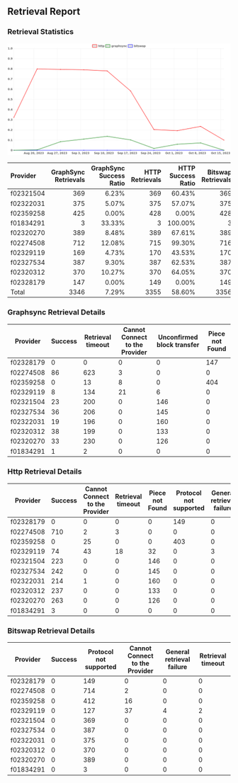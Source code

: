 ## Retrieval Report
### Retrieval Statistics
<img src="https://raw.githubusercontent.com/data-preservation-programs/filplus-checker-assets/main/filecoin-project/filecoin-plus-large-datasets/issues/2103/1697428880307.png"/>

| Provider  | GraphSync Retrievals | GraphSync Success Ratio | HTTP Retrievals | HTTP Success Ratio | Bitswap Retrievals | Bitswap Success Ratio |
| :-------- | -------------------: | ----------------------: | --------------: | -----------------: | -----------------: | --------------------: |
| f02321504 |                  369 |                   6.23% |             369 |             60.43% |                369 |                 0.00% |
| f02322031 |                  375 |                   5.07% |             375 |             57.07% |                375 |                 0.00% |
| f02359258 |                  425 |                   0.00% |             428 |              0.00% |                428 |                 0.00% |
| f01834291 |                    3 |                  33.33% |               3 |            100.00% |                  3 |                 0.00% |
| f02320270 |                  389 |                   8.48% |             389 |             67.61% |                389 |                 0.00% |
| f02274508 |                  712 |                  12.08% |             715 |             99.30% |                716 |                 0.00% |
| f02329119 |                  169 |                   4.73% |             170 |             43.53% |                170 |                 0.00% |
| f02327534 |                  387 |                   9.30% |             387 |             62.53% |                387 |                 0.00% |
| f02320312 |                  370 |                  10.27% |             370 |             64.05% |                370 |                 0.00% |
| f02328179 |                  147 |                   0.00% |             149 |              0.00% |                149 |                 0.00% |
| Total     |                 3346 |                   7.29% |            3355 |             58.60% |               3356 |                 0.00% |

### Graphsync Retrieval Details
| Provider  | Success | Retrieval timeout | Cannot Connect to the Provider | Unconfirmed block transfer | Piece not Found |
| --------- | ------- | ----------------- | ------------------------------ | -------------------------- | --------------- |
| f02328179 | 0       | 0                 | 0                              | 0                          | 147             |
| f02274508 | 86      | 623               | 3                              | 0                          | 0               |
| f02359258 | 0       | 13                | 8                              | 0                          | 404             |
| f02329119 | 8       | 134               | 21                             | 6                          | 0               |
| f02321504 | 23      | 200               | 0                              | 146                        | 0               |
| f02327534 | 36      | 206               | 0                              | 145                        | 0               |
| f02322031 | 19      | 196               | 0                              | 160                        | 0               |
| f02320312 | 38      | 199               | 0                              | 133                        | 0               |
| f02320270 | 33      | 230               | 0                              | 126                        | 0               |
| f01834291 | 1       | 2                 | 0                              | 0                          | 0               |

### Http Retrieval Details
| Provider  | Success | Cannot Connect to the Provider | Retrieval timeout | Piece not Found | Protocol not supported | General retrieval failure |
| --------- | ------- | ------------------------------ | ----------------- | --------------- | ---------------------- | ------------------------- |
| f02328179 | 0       | 0                              | 0                 | 0               | 149                    | 0                         |
| f02274508 | 710     | 2                              | 3                 | 0               | 0                      | 0                         |
| f02359258 | 0       | 25                             | 0                 | 0               | 403                    | 0                         |
| f02329119 | 74      | 43                             | 18                | 32              | 0                      | 3                         |
| f02321504 | 223     | 0                              | 0                 | 146             | 0                      | 0                         |
| f02327534 | 242     | 0                              | 0                 | 145             | 0                      | 0                         |
| f02322031 | 214     | 1                              | 0                 | 160             | 0                      | 0                         |
| f02320312 | 237     | 0                              | 0                 | 133             | 0                      | 0                         |
| f02320270 | 263     | 0                              | 0                 | 126             | 0                      | 0                         |
| f01834291 | 3       | 0                              | 0                 | 0               | 0                      | 0                         |

### Bitswap Retrieval Details
| Provider  | Success | Protocol not supported | Cannot Connect to the Provider | General retrieval failure | Retrieval timeout |
| --------- | ------- | ---------------------- | ------------------------------ | ------------------------- | ----------------- |
| f02328179 | 0       | 149                    | 0                              | 0                         | 0                 |
| f02274508 | 0       | 714                    | 2                              | 0                         | 0                 |
| f02359258 | 0       | 412                    | 16                             | 0                         | 0                 |
| f02329119 | 0       | 127                    | 37                             | 4                         | 2                 |
| f02321504 | 0       | 369                    | 0                              | 0                         | 0                 |
| f02327534 | 0       | 387                    | 0                              | 0                         | 0                 |
| f02322031 | 0       | 375                    | 0                              | 0                         | 0                 |
| f02320312 | 0       | 370                    | 0                              | 0                         | 0                 |
| f02320270 | 0       | 389                    | 0                              | 0                         | 0                 |
| f01834291 | 0       | 3                      | 0                              | 0                         | 0                 |
